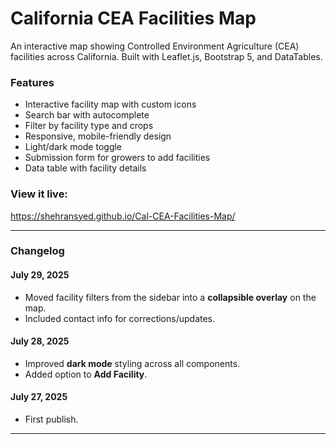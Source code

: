 # California CEA Facilities Map

An interactive map showing Controlled Environment Agriculture (CEA) facilities across California. Built with Leaflet.js, Bootstrap 5, and DataTables.

### Features
- Interactive facility map with custom icons
- Search bar with autocomplete
- Filter by facility type and crops
- Responsive, mobile-friendly design
- Light/dark mode toggle
- Submission form for growers to add facilities
- Data table with facility details

### View it live:
https://shehransyed.github.io/Cal-CEA-Facilities-Map/

---

### Changelog

#### July 29, 2025
- Moved facility filters from the sidebar into a **collapsible overlay** on the map.
- Included contact info for corrections/updates.

#### July 28, 2025
- Improved **dark mode** styling across all components.
- Added option to **Add Facility**.

#### July 27, 2025
- First publish.

---
